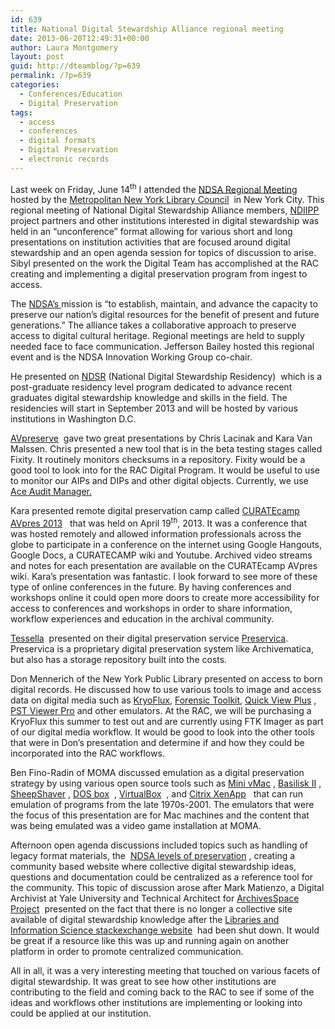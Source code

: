 ```yaml
---
id: 639
title: National Digital Stewardship Alliance regional meeting
date: 2013-06-20T12:49:31+00:00
author: Laura Montgomery
layout: post
guid: http://dteamblog/?p=639
permalink: /?p=639
categories:
  - Conferences/Education
  - Digital Preservation
tags:
  - access
  - conferences
  - digital formats
  - Digital Preservation
  - electronic records
---
```

Last week on Friday, June 14<sup>th</sup> I attended the [NDSA Regional Meeting](http://camps.nycdigital.org/ndsa/ "NDSA Regional Meeting")  hosted by the [Metropolitan New York Library Council](http://metro.org/ "Metropolitan New York Library Council")  in New York City. This regional meeting of National Digital Stewardship Alliance members, [NDIIPP](http://en.wikipedia.org/wiki/National_Digital_Information_Infrastructure_and_Preservation_Program "NDIIPP") project partners and other institutions interested in digital stewardship was held in an “unconference” format allowing for various short and long presentations on institution activities that are focused around digital stewardship and an open agenda session for topics of discussion to arise. Sibyl presented on the work the Digital Team has accomplished at the RAC creating and implementing a digital preservation program from ingest to access.

<!--more-->

The [NDSA’s ](http://www.digitalpreservation.gov/ndsa/mission "NDSA's")mission is “to establish, maintain, and advance the capacity to preserve our nation’s digital resources for the benefit of present and future generations.” The alliance takes a collaborative approach to preserve access to digital cultural heritage. Regional meetings are held to supply needed face to face communication. Jefferson Bailey hosted this regional event and is the NDSA Innovation Working Group co-chair.

He presented on [NDSR](http://www.digitalpreservation.gov/ndsr/program "NDSR") (National Digital Stewardship Residency)  which is a  post-graduate residency level program dedicated to advance recent graduates digital stewardship knowledge and skills in the field. The residencies will start in September 2013 and will be hosted by various institutions in Washington D.C.

[AVpreserve](http://www.avpreserve.com/ "AVpreserve")  gave two great presentations by Chris Lacinak and Kara Van Malssen. Chris presented a new tool that is in the beta testing stages called Fixity. It routinely monitors checksums in a repository. Fixity would be a good tool to look into for the RAC Digital Program. It would be useful to use to monitor our AIPs and DIPs and other digital objects. Currently, we use [Ace Audit Manager.](https://wiki.umiacs.umd.edu/adapt/index.php/Ace:Audit_Manager_Installation_Guide "Ace Audit Manager")

Kara presented remote digital preservation camp called [CURATEcamp AVpres 2013](http://wiki.curatecamp.org/index.php/CURATEcamp_AVpres_2013 "CURATEcamp AVpres 2013")   that was held on April 19<sup>th</sup>, 2013. It was a conference that was hosted remotely and allowed information professionals across the globe to participate in a conference on the internet using Google Hangouts, Google Docs, a CURATECAMP wiki and Youtube. Archived video streams and notes for each presentation are available on the CURATEcamp AVpres wiki. Kara&#8217;s presentation was fantastic. I look forward to see more of these type of online conferences in the future. By having conferences and workshops online it could open more doors to create more accessibility for access to conferences and workshops in order to share information, workflow experiences and education in the archival community.

[Tessella](http://www.tessella.com/ "Tessella")  presented on their digital preservation service [Preservica](http://www.digital-preservation.com/solution/preservica/ "Preservica"). Preservica is a proprietary digital preservation system like Archivematica, but also has a storage repository built into the costs.

Don Mennerich of the New York Public Library presented on access to born digital records. He discussed how to use various tools to image and access data on digital media such as [KryoFlux](http://www.kryoflux.com/ "KryoFlux"), [Forensic Toolkit](http://www.accessdata.com/products/digital-forensics/ftk#.UcJYuJz3Pdw "Forensic Toolkit"), [Quick View Plus](http://www.avantstar.com/metro/home/products/quickviewplusstandardedition "Quick View Plus") , [PST Viewer Pro](http://download.cnet.com/PST-Viewer-Pro/3000-2369_4-75219623.html "PST Viewer Pro") and other emulators. At the RAC, we will be purchasing a KryoFlux this summer to test out and are currently using FTK Imager as part of our digital media workflow. It would be good to look into the other tools that were in Don&#8217;s presentation and determine if and how they could be incorporated into the RAC workflows.

Ben Fino-Radin of MOMA discussed emulation as a digital preservation strategy by using various open source tools such as [Mini vMac](http://minivmac.sourceforge.net/ "Mini vMac") , [Basilisk II](http://basilisk.cebix.net/ "Basilisk II") , [SheepShaver](http://sheepshaver.cebix.net/ "SheepShaver") , [DOS box](http://www.dosbox.com/ "DOS box")  , [VirtualBox](https://www.virtualbox.org/ "VirtualBox")  , and [Citrix XenApp](https://en.wikipedia.org/wiki/Citrix_XenApp "Citrix XenApp")   that can run emulation of programs from the late 1970s-2001. The emulators that were the focus of this presentation are for Mac machines and the content that was being emulated was a video game installation at MOMA.

Afternoon open agenda discussions included topics such as handling of legacy format materials, the  [NDSA levels of preservation](http://www.digitalpreservation.gov/ndsa/activities/levels.html "NDSA levels of preservation") , creating a community based website where collective digital stewardship ideas, questions and documentation could be centralized as a reference tool for the community. This topic of discussion arose after Mark Matienzo, a Digital Archivist at Yale University and Technical Architect for [ArchivesSpace Project](http://www.archivesspace.org/ "ArchivesSpace")  presented on the fact that there is no longer a collective site available of digital stewardship knowledge after the [Libraries and Information Science stackexchange website](http://area51.stackexchange.com/proposals/12432/libraries-information-science "Libraries and Information Science stackexchange website")  had been shut down. It would be great if a resource like this was up and running again on another platform in order to promote centralized communication.

All in all, it was a very interesting meeting that touched on various facets of digital stewardship. It was great to see how other institutions are contributing to the field and coming back to the RAC to see if some of the ideas and workflows other institutions are implementing or looking into could be applied at our institution.